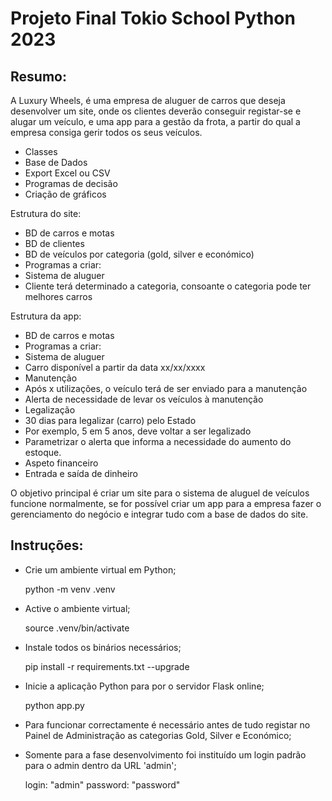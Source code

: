 # Projeto Final Tokio School Python 2023

## Resumo:

A Luxury Wheels, é uma empresa de aluguer de carros que deseja desenvolver um site, onde os clientes deverão conseguir registar-se e alugar um veículo, e uma app para a gestão da frota, a partir do qual a empresa consiga gerir todos os seus veículos.

- Classes
- Base de Dados
- Export Excel ou CSV
- Programas de decisão
- Criação de gráficos

Estrutura do site:
- BD de carros e motas
- BD de clientes
- BD de veículos por categoria (gold, silver e económico)
- Programas a criar:
- Sistema de aluguer
- Cliente terá determinado a categoria, consoante o categoria pode ter melhores carros
 
Estrutura da app:
- BD de carros e motas
- Programas a criar:
- Sistema de aluguer
- Carro disponível a partir da data xx/xx/xxxx
- Manutenção
- Após x utilizações, o veículo terá de ser enviado para a manutenção
- Alerta de necessidade de levar os veículos à manutenção
- Legalização
- 30 dias para legalizar (carro) pelo Estado
- Por exemplo, 5 em 5 anos, deve voltar a ser legalizado
- Parametrizar o alerta que informa a necessidade do aumento do estoque.
- Aspeto financeiro
- Entrada e saída de dinheiro


O objetivo principal é criar um site para o sistema de aluguel de veículos funcione normalmente, se for possível criar um app para a empresa fazer o gerenciamento do negócio e integrar tudo com a base de dados do site.

## Instruções:

- Crie um ambiente virtual em Python;

    python -m venv .venv

- Active o ambiente virtual;

    source .venv/bin/activate

- Instale todos os binários necessários;

    pip install -r requirements.txt --upgrade

- Inicie a aplicação Python para por o servidor Flask online;

    python app.py

- Para funcionar correctamente é necessário antes de tudo registar no Painel de Administração as categorias Gold, Silver e Económico;

- Somente para a fase desenvolvimento foi instituído um login padrão para o admin dentro da URL 'admin';

    login: "admin"
    password: "password"